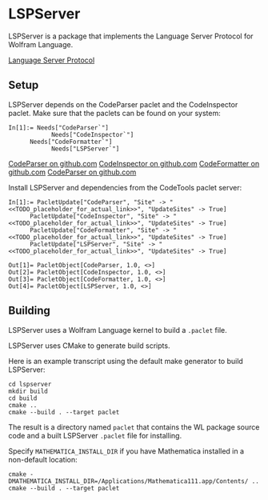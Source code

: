 # LSPServer

LSPServer is a package that implements the Language Server Protocol for Wolfram Language.

[Language Server Protocol](https://microsoft.github.io/language-server-protocol/)


## Setup

LSPServer depends on the CodeParser paclet and the CodeInspector paclet. Make sure that the paclets can be found on your system:
```
In[1]:= Needs["CodeParser`"]
			Needs["CodeInspector`"]
      Needs["CodeFormatter`"]
			Needs["LSPServer`"]
```

[CodeParser on github.com](https://github.com/<<TODO_placeholder_for_actual_link>>)
[CodeInspector on github.com](https://github.com/<<TODO_placeholder_for_actual_link>>)
[CodeFormatter on github.com](https://github.com/<<TODO_placeholder_for_actual_link>>)
[CodeParser on github.com](https://github.com/<<TODO_placeholder_for_actual_link>>)

Install LSPServer and dependencies from the CodeTools paclet server:
```
In[1]:= PacletUpdate["CodeParser", "Site" -> "<<TODO_placeholder_for_actual_link>>", "UpdateSites" -> True]
      PacletUpdate["CodeInspector", "Site" -> "<<TODO_placeholder_for_actual_link>>", "UpdateSites" -> True]
      PacletUpdate["CodeFormatter", "Site" -> "<<TODO_placeholder_for_actual_link>>", "UpdateSites" -> True]
      PacletUpdate["LSPServer", "Site" -> "<<TODO_placeholder_for_actual_link>>", "UpdateSites" -> True]

Out[1]= PacletObject[CodeParser, 1.0, <>]
Out[2]= PacletObject[CodeInspector, 1.0, <>]
Out[3]= PacletObject[CodeFormatter, 1.0, <>]
Out[4]= PacletObject[LSPServer, 1.0, <>]
```


## Building

LSPServer uses a Wolfram Language kernel to build a `.paclet` file.

LSPServer uses CMake to generate build scripts.

Here is an example transcript using the default make generator to build LSPServer:
```
cd lspserver
mkdir build
cd build
cmake ..
cmake --build . --target paclet
```

The result is a directory named `paclet` that contains the WL package source code and a built LSPServer `.paclet` file for installing.

Specify `MATHEMATICA_INSTALL_DIR` if you have Mathematica installed in a non-default location:
```
cmake -DMATHEMATICA_INSTALL_DIR=/Applications/Mathematica111.app/Contents/ ..
cmake --build . --target paclet
```
